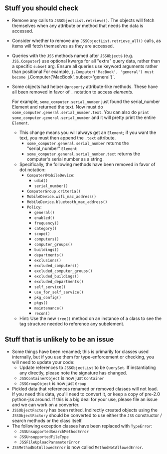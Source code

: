 ## Stuff you should check
- Remove any calls to `JSSObjectList.retrieve()`. The objects will fetch
  themselves when any attribute or method that needs the data is accessed.
- Consider whether to remove any `JSSObjectList.retrieve_all()` calls, as items
  will fetch themselves as they are accessed.
- Queries with the `JSS` methods named after `JSSObject`s (e.g. `JSS.Computer`)
  use optional kwargs for all "extra" query data, rather than a specific
  `subset` arg. Ensure all queries use keyword arguments rather than positional
  For example, `j.Computer('MacBook', 'general') must become
  `j.Computer('MacBook', subset='general')`.
- Some objects had helper `@property` attribute-like methods. These have all
  been removed in favor of `.` notation to access _elements_.
  
  For example, `some_computer.serial_number` just found the serial_number
  Element and returned the text. Now must do
  `some_computer.general.serial_number.text`. You can also do `print
  some_computer.general.serial_number` and it will pretty print the entire
  `Element`.
	- This change means you will always get an `Element`; if you want the text,
	  you must then append the `.text` attribute.
	  - `some_computer.general.serial_number` returns the "serial_number"
		`Element`
	  - `some_computer.general.serial_number.text` returns the computer's
		serial number as a string.
	- Specifically, the following methods have been removed in favor of dot
	  notation:
		- `Computer`/`MobileDevice`:
			- `udid()`
			- `serial_number()`
		- `ComputerGroup.criteria()`
		- `MobileDevice.wifi_mac_address()`
		- `MobileDevice.bluetooth_mac_address()`
		- `Policy`:
			- `general()`
			- `enabled()`
			- `frequency()`
			- `category()`
			- `scope()`
			- `computers()`
			- `computer_groups()`
			- `buildings()`
			- `departments()`
			- `exclusions()`
			- `excluded_computers()`
			- `excluded_computer_groups()`
			- `excluded_buildings()`
			- `excluded_departments()`
			- `self_service()`
			- `use_for_self_service()`
			- `pkg_config()`
			- `pkgs()`
			- `maintenance()`
			- `recon()`
	- Hint: Use the new `tree()` method on an instance of a class to see the
	  tag structure needed to reference any subelement.

## Stuff that is unlikely to be an issue
- Some things have been renamed; this is primarily for classes used internally,
  but if you use them for type-enforcement or checking, you will need to update
  your code:
	- Update references to `JSSObjectList` to be `QuerySet`. If instantiating
	  any directly, please note the signature has changed.
	- `JSSContainerObject` is now just `Container`
	- `JSSGroupObject` is now just `Group`
- Pickled data that references renamed or removed classes will not load. If you
  need this data, you'll need to convert it, or keep a copy of pre-2.0
  python-jss around. If this is a big deal for your use, please file an issue
  and we can work on a converter.
- `JSSObjectFactory` has been retired. Indirectly created objects using the
  `JSSObjectFactory` should be converted to use either the `JSS` constructor /
  search methods or the class itself.
- The following exception classes have been replaced with `TypeError`:
	- `JSSUnsupportedSearchMethodError`
	- `JSSUnsupportedFileType`
	- `JSSFileUploadParameterError`
- `JSSMethodNotAllowedError` is now called `MethodNotAllowedError`.
